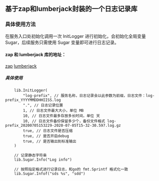 ## 基于zap和lumberjack封装的一个日志记录库

### 具体使用方法
在服务入口处初始化调用一次 InitLogger 进行初始化，会初始化全局变量 Sugar，后续服务只需使用 Sugar 变量即可进行日志记录。

#### zap 和 lumberjack 库的地址：
[zap](https://github.com/uber-go/zap)
[lumberjack](https://github.com/natefinch/lumberjack)

##### 具体使用
```golang
    lib.InitLogger(
        "log-prefix", // 服务名称，日志记录会以此参数为前缀，日志文件：log-prefix_YYYYMMDDHHIISS.log
        ".", // 日志记录位置
        1, // 日志文件最大大小，单位 MB
        10, // 日志文件最多存放多长时间，单位 天
        10, // 日志文件备份保留多少个，备份文件格式 log-prefix_20200705153229-2020-07-05T15-32-30.597.log.gz
        true, // 日志文件是否压缩
        true, // 是否开启debug
        true, // 是否输出到标准输出
    )

    // 记录静态字符串
    lib.Sugar.Info("Log info")

    // 按照指定格式进行记录日志，和go的 fmt.Sprintf 格式化一致
    lib.Sugar.Infof("sds %s", "sdd")
```